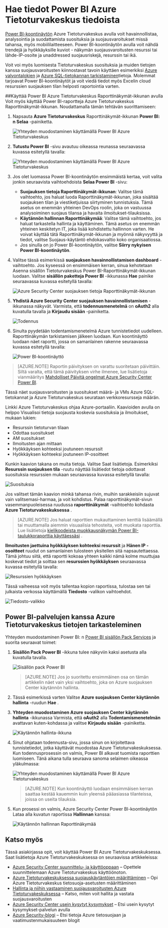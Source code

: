 <properties
   pageTitle="Tietoja noutaminen Power BI Azure Tietoturvakeskus tietojasi | Microsoft Azure"
   description="Sisällön Azure Security Center Power BI-pakettiin on helppo etsiä suojausvaroitusten, suositukset, hyökkäyksen kohteeksi resurssit ja trendit, tietojoukko, joka on luotu vain omaa raportoinnin perusteella."
   services="security-center"
   documentationCenter="na"
   authors="YuriDio"
   manager="swadhwa"
   editor=""/>

<tags
   ms.service="security-center"
   ms.devlang="na"
   ms.topic="hero-article"
   ms.tgt_pltfrm="na"
   ms.workload="na"
   ms.date="09/22/2016"
   ms.author="yurid"/>

# <a name="get-insights-from-azure-security-center-data-with-power-bi"></a>Hae tiedot Power BI Azure Tietoturvakeskus tiedoista
[Power BI-koontinäytön](http://aka.ms/azure-security-center-power-bi) Azure Tietoturvakeskus avulla voit havainnollistaa, analysointia ja suodattamista suosituksia ja suojausvaroitukset missä tahansa, myös mobiililaitteeseen. Power BI-koontinäytön avulla voit nähdä trendejä ja hyökkäyksille kuviot - näkymän suojausvaroitusten resurssi tai lähde-IP-osoite ja unaddressed suojausriskejä, resurssin tai ikä. 

Voit voi myös luomisesta Tietoturvakeskus suosituksia ja muiden tietojen kanssa suojausvaroitusten kiinnostavat tavoin käyttäen esimerkiksi [Azure valvontalokien](https://powerbi.microsoft.com/blog/monitor-azure-audit-logs-with-power-bi/) ja [Azure SQL-tietokannan tarkistaminen](https://powerbi.microsoft.com/blog/monitor-your-azure-sql-database-auditing-activity-with-power-bi/)tietoja. Molemmat tarjoavat Power BI-koontinäytöt ja voit viedä tiedot myös Excelin cloud resurssien suojauksen tilan helposti raportointia varten.

##<a name="using-azure-security-center-dashboard-to-access-power-bi"></a>Käyttää Power BI Azure Tietoturvakeskus Raporttinäkymät-ikkunan avulla
Voit myös käyttää Power BI-raportteja Azure Tietoturvakeskus Raporttinäkymät-ikkunan. Noudattamalla tämän tehtävän suorittamiseen: 

1. Napsauta **Azure Tietoturvakeskus** Raporttinäkymät-ikkunan **Power BI: n Selaa** -painiketta.

    ![Yhteyden muodostaminen käyttämällä Power BI Azure Tietoturvakeskus](./media/security-center-powerbi/security-center-powerbi-fig1-new10.png) 

2. **Tutustu Power BI** -sivu avautuu oikeassa reunassa seuraavassa kuvassa esitetyllä tavalla:

    ![Yhteyden muodostaminen käyttämällä Power BI Azure Tietoturvakeskus](./media/security-center-powerbi/security-center-powerbi-fig1-new2.png)

3. Jos olet luomassa Power BI-koontinäytön ensimmäistä kertaa, voit valita jonkin seuraavista vaihtoehdoista **Selaa Power BI** -sivu: 

    - **Suojauksen tietoja Raporttinäkymät-ikkunan**: Valitse tämä vaihtoehto, jos haluat luoda Raporttinäkymät-ikkunan, joka sisältää suojauksen tilan ja viestiketjuissa siirtyminen tunnistuksia. Tämä asetus on enemmän yhteinen DevOps roolin, joka on vastuussa analysoiminen suojaus tilansa ja havaita ilmoitukset-tilauksissa.
    - **Käytännön hallinnan Raporttinäkymää**: Valitse tämä vaihtoehto, jos haluat tarkastella hallinta ja käyttäminen.  Tämä asetus on enemmän yhteinen keskitetyn IT, joka lisää kohdistettu hallinnon varten. He voivat käyttää tätä Raporttinäkymät-ikkunan ja myönnä näkyvyyttä ja tiedot, valitse Suojaus-käytäntö ehdokasvaltio koko organisaatiossa.
    - Jos sinulla on jo Power BI-koontinäytön, valitse **Siirry nykyisen Power BI-koontinäytön**.

4. Valitse tässä esimerkissä **suojauksen havainnollistamisen dashboard** -vaihtoehto. Jos kyseessä on ensimmäisen kerran, sinua kehotetaan Asenna sisällön Tietoturvakeskus Power BI-Raporttinäkymät-ikkunan luodaan. Valitse **sisällön paketteja Power BI** -ikkunassa **Hae** painike seuraavassa kuvassa esitetyllä tavalla:

    ![Azure Security Center suojauksen tietoja Raporttinäkymät-ikkunan](./media/security-center-powerbi/security-center-powerbi-fig1-new3.png)

5. **Yhdistä Azure Security Center suojauksen havainnollistamisen** -ikkunassa näkyvät. Varmista, että **todennusmenetelmä** on **oAuth2** alla kuvatulla tavalla ja **Kirjaudu sisään** -painiketta.
    
    ![Todennus](./media/security-center-powerbi/security-center-powerbi-fig1-new4.png)

6. Sinulta pyydetään todentamismenetelmä Azure tunnistetiedot uudelleen. Raporttinäkymän tarkistamisen jälkeen luodaan. Kun koontinäyttö luodaan näet raportti, jossa on samanlainen rakenne seuraavassa kuvassa esitetyllä tavalla:

    ![Power BI-koontinäyttö](./media/security-center-powerbi/security-center-powerbi-fig1-new5.png)


> [AZURE.NOTE] Raportin päivityksen on varattu suoritetaan päivittäin. Siltä varalta, että tämä päivityksen virhe ilmenee, lue lisätietoja vianmääritys [Mahdolliset Päivitä ongelmat Azure Security Center Power BI](https://blogs.msdn.microsoft.com/azuresecurity/2016/04/07/azure-security-center-power-bi-refresh-fails/).

Tässä näet suojausvaroitusten ja suositukset määrä- ja VMs Azure SQL-tietokannat ja Azure Tietoturvakeskus seurataan verkkoresursseja määrän.

Linkki Azure Tietoturvakeskus ohjaa Azure-portaaliin. Kaavioiden avulla on helppo Visualisoi tietoja suojausta koskevia suosituksia ja ilmoitukset, mukaan lukien:

- Resurssin tietoturvan tilaan
- Odottaa suositukset
- AM suositukset
- Ilmoitusten ajan mittaan
- Hyökkäyksen kohteeksi joutuneen resurssit
- Hyökkäyksen kohteeksi joutuneen IP-osoitteet

Kunkin kaavion takana on muita tietoja. Valitse Saat lisätietoja. Esimerkiksi **Resurssin suojauksen tila** -ruutu näyttää lisätiedot tietoja odottavat suosituksia resurssien mukaan seuraavassa kuvassa esitetyllä tavalla:

![Suosituksia](./media/security-center-powerbi/security-center-powerbi-fig1-new6.png)

Jos valitset tämän kaavion minkä tahansa rivin, muihin sarakkeisiin sujuvat vain valitsemasi-harmaa, ja voit kohdistus. Palaa raporttinäkymät-sivun vasemmanpuoleisessa ruudussa **raporttinäkymät** -vaihtoehto kohdasta **Azure Tietoturvakeskuksessa** .

> [AZURE.NOTE] Jos haluat raporttien mukauttaminen kenttiä lisäämällä tai muuttamalla aiemmin visuaalisia tehosteita, voit muokata raporttia. Lue lisätietoja [kielikoodeista muokkausnäkymän Power BI-taulukkoraporttia käyttäessäsi](https://powerbi.microsoft.com/documentation/powerbi-service-interact-with-a-report-in-editing-view/) .

**Ilmoitusten jaettuina hyökkäyksen kohteeksi resurssit** ja **Hänen IP -osoitteet** ruudut on samanlainen tulosteen yksitellen sitä napsautettaessa. Tämä johtuu siitä, että raportti kokoaa yhteen kaikki nämä kolme muuttujaa koskevat tiedot ja soittaa sen **resurssien hyökkäyksen** seuraavassa kuvassa esitetyllä tavalla:

![Resurssien hyökkäyksen](./media/security-center-powerbi/security-center-powerbi-fig1-new7.png)

Tässä vaiheessa voit myös tallentaa kopion raportissa, tulostaa sen tai julkaista verkossa käyttämällä **Tiedosto** -valikon vaihtoehdot.

![Tiedosto-valikko](./media/security-center-powerbi/security-center-powerbi-fig8.png)

## <a name="exploring-your-azure-security-center-data-with-power-bi-services"></a>Power BI-palvelujen kanssa Azure Tietoturvakeskus tietojen tarkasteleminen

Yhteyden muodostaminen Power BI: n [Power BI sisällön Pack Services](https://msit.powerbi.com/groups/me/getdata/services) ja suorita seuraavat toimet:

1. **Sisällön Pack Power BI** -ikkuna tulee näkyviin kaksi asetusta alla kuvatulla tavalla.

    ![Sisällön pack Power BI](./media/security-center-powerbi/security-center-powerbi-fig1-new.png)

    >[AZURE.NOTE] Jos jo suoritettu ensimmäinen osa on tämän artikkelin näet vain yksi vaihtoehto, joka on Azure suojauksen Center käytännön hallinta.

2. Tässä esimerkissä varten Valitse **Azure suojauksen Center käytännön hallinta** -ruudun **Hae** .

3. **Yhteyden muodostaminen Azure suojauksen Center käytännön hallinta** -ikkunassa Varmista, että **oAuth2** alla **Todentamismenetelmän** avattavan kuten-kohdassa ja valitse **Kirjaudu sisään** -painiketta.

    ![Käytännön hallinta-ikkuna](./media/security-center-powerbi/security-center-powerbi-fig1-new8.png)

4. Sinut ohjataan todennusta-sivu, jossa sinun on kirjoitettava tunnistetiedot, jotka käyttävät muodostaa Azure Tietoturvakeskuksessa. Kun todennusprosessin on valmis, Power BI alkavat tuomista raporttien luomiseen. Tänä aikana tulla seuraava sanoma selaimen oikeassa yläkulmassa:

    ![Yhteyden muodostaminen käyttämällä Power BI Azure Tietoturvakeskus](./media/security-center-powerbi/security-center-powerbi-fig4.png)

    >[AZURE.NOTE] Kun koontinäyttö luodaan ensimmäisen kerran saattaa kestää kauemmin kuin yleensä pääasiassa tilanteissa, joissa on useita tilauksia. 

5. Kun prosessi on valmis, Azure Security Center Power BI-koontinäytön Lataa alla kuvatun raportissa **Hallinnan** kanssa:

    ![Käytännön hallinnan Raporttinäkymää](./media/security-center-powerbi/security-center-powerbi-fig1-new9.png)

## <a name="see-also"></a>Katso myös
Tässä asiakirjassa opit, voit käyttää Power BI Azure Tietoturvakeskuksessa. Saat lisätietoja Azure Tietoturvakeskuksessa on seuraavissa artikkeleissa:

- [Azure Security Center suunnittelu- ja käyttöoppaan](security-center-planning-and-operations-guide.md) – Opettele suunnittelemaan Azure Tietoturvakeskus käyttöönoton.
- [Azure Tietoturvakeskuksessa suojauskäytäntöjen määrittäminen](security-center-policies.md) – Opi Azure Tietoturvakeskus tietosuoja-asetusten määrittäminen
- [Hallinta ja niihin vastaaminen suojausvaroitusten Azure Tietoturvakeskuksessa](security-center-managing-and-responding-alerts.md) – Katso, miten voit hallita ja vastata suojausvaroitusten
- [Azure Security Center usein kysytyt kysymykset](security-center-faq.md) – Etsi usein kysytyt kysymykset-palvelun avulla
- [Azure Security-blogi](http://blogs.msdn.com/b/azuresecurity/) – Etsi tietoja Azure tietosuojaan ja vaatimustenmukaisuuteen blogit
